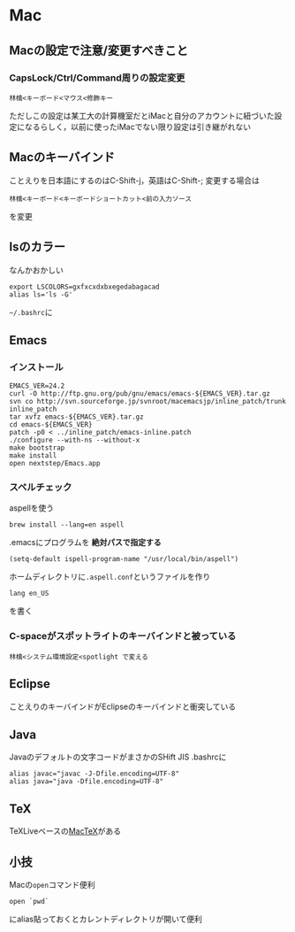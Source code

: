 # Mac

## Macの設定で注意/変更すべきこと

###  CapsLock/Ctrl/Command周りの設定変更 
    林檎<キーボード<マウス<修飾キー

ただしこの設定は某工大の計算機室だとiMacと自分のアカウントに紐づいた設定になるらしく，以前に使ったiMacでない限り設定は引き継がれない

## Macのキーバインド 
ことえりを日本語にするのはC-Shift-j，英語はC-Shift-;
変更する場合は

    林檎<キーボード<キーボードショートカット<前の入力ソース

を変更

## lsのカラー
なんかおかしい

    export LSCOLORS=gxfxcxdxbxegedabagacad
    alias ls='ls -G'

`~/.bashrc`に

## Emacs
### インストール

    EMACS_VER=24.2
    curl -O http://ftp.gnu.org/pub/gnu/emacs/emacs-${EMACS_VER}.tar.gz
    svn co http://svn.sourceforge.jp/svnroot/macemacsjp/inline_patch/trunk inline_patch
    tar xvfz emacs-${EMACS_VER}.tar.gz
    cd emacs-${EMACS_VER}
    patch -p0 < ../inline_patch/emacs-inline.patch
    ./configure --with-ns --without-x
    make bootstrap
    make install
    open nextstep/Emacs.app

###  スペルチェック

aspellを使う

    brew install --lang=en aspell

.emacsにプログラムを __絶対パスで指定する__

    (setq-default ispell-program-name "/usr/local/bin/aspell")

ホームディレクトリに`.aspell.conf`というファイルを作り

    lang en_US

を書く

### C-spaceがスポットライトのキーバインドと被っている 
    林檎<システム環境設定<spotlight で変える


## Eclipse
ことえりのキーバインドがEclipseのキーバインドと衝突している

## Java
Javaのデフォルトの文字コードがまさかのSHift JIS .bashrcに

    alias javac="javac -J-Dfile.encoding=UTF-8"
    alias java="java -Dfile.encoding=UTF-8"

## TeX

TeXLiveベースの[MacTeX](http://www.tug.org/mactex/)がある

## 小技

Macの`open`コマンド便利

    open `pwd`

にalias貼っておくとカレントディレクトリが開いて便利
